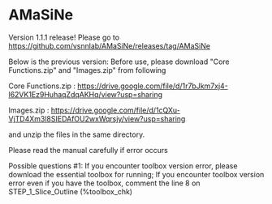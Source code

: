 # AMaSiNe


Version 1.1.1 release! Please go to https://github.com/vsnnlab/AMaSiNe/releases/tag/AMaSiNe


Below is the previous version:
Before use, please download "Core Functions.zip" and "Images.zip" from following

Core Functions.zip : https://drive.google.com/file/d/1r7bJkm7xj4-l62VK1Ez9HuhaqZdqAKHq/view?usp=sharing

Images.zip : https://drive.google.com/file/d/1cQXu-VjTD4Xm3l8SIEDAfOU2wxWqrsjy/view?usp=sharing

and unzip the files in the same directory.

Please read the manual carefully if error occurs

Possible questions #1: If you encounter toolbox version error, please download the essential toolbox for running;
If you encounter toolbox version error even if you have the toolbox, comment the line 8 on STEP_1_Slice_Outline (%toolbox_chk)
